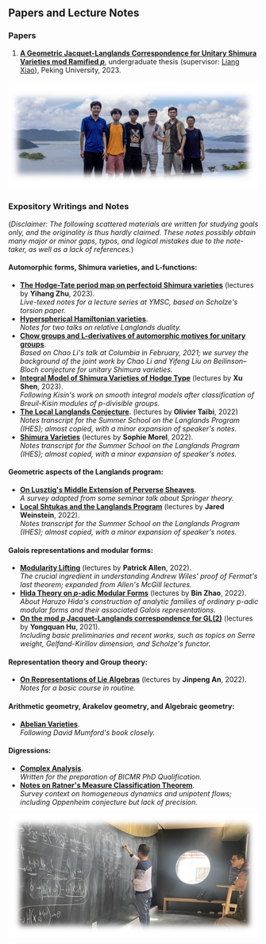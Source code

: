 ## Papers and Lecture Notes

### Papers

1. [**A Geometric Jacquet-Langlands Correspondence for Unitary Shimura Varieties mod Ramified _p_**](./blurbs/undergradthesis.pdf), undergraduate thesis (supervisor: [Liang Xiao](https://bicmr.pku.edu.cn/~lxiao/index.htm)), Peking University, 2023.


![group1](./group1.jpeg)


### Expository Writings and Notes

(_Disclaimer: The following scattered materials are written for studying goals only, and the originality is thus hardly claimed. These notes possibly obtain many major or minor gaps, typos, and logical mistakes due to the note-taker, as well as a lack of references._)



#### Automorphic forms, Shimura varieties, and L-functions:

- [**The Hodge-Tate period map on perfectoid Shimura varieties**](./blurbs/HT.pdf) (lectures by **Yihang Zhu**, 2023). <br/>
  _Live-texed notes for a lecture series at YMSC, based on Scholze's torsion paper._
- [**Hyperspherical Hamiltonian varieties**](./blurbs/hamiltonian.pdf). <br/>
  _Notes for two talks on relative Langlands duality._
- [**Chow groups and L-derivatives of automorphic motives for unitary groups**](./blurbs/Li-Liu.pdf). <br/>
  _Based on Chao Li's talk at Columbia in February, 2021; we survey the background of the joint work by Chao Li and Yifeng Liu on Beilinson–Bloch conjecture for unitary Shimura varieties._
- [**Integral Model of Shimura Varieties of Hodge Type**](./blurbs/IntegralModel.pdf) (lectures by **Xu Shen**, 2023). <br/>
  _Following Kisin's work on smooth integral models after classification of Breuil-Kisin modules of p-divisible groups._
- [**The Local Langlands Conjecture**](./blurbs/LLC.pdf). (lectures by **Olivier Taïbi**, 2022) <br/>
  _Notes transcript for the Summer School on the Langlands Program (IHES); almost copied, with a minor expansion of speaker's notes._
- [**Shimura Varieties**](./blurbs/Shvar.pdf) (lectures by **Sophie Morel**, 2022). <br/>
  _Notes transcript for the Summer School on the Langlands Program (IHES); almost copied, with a minor expansion of speaker's notes._



#### Geometric aspects of the Langlands program:

- [**On Lusztig's Middle Extension of Perverse Sheaves**](./blurbs/MidExt.pdf). <br/>
  _A survey adapted from some seminar talk about Springer theory._
- [**Local Shtukas and the Langlands Program**](./blurbs/LocalShtukas.pdf) (lectures by **Jared Weinstein**, 2022). <br/>
  _Notes transcript for the Summer School on the Langlands Program (IHES); almost copied, with a minor expansion of speaker's notes._


#### Galois representations and modular forms:

- [**Modularity Lifting**](./blurbs/modlift.pdf) (lectures by **Patrick Allen**, 2022). <br/>
  _The crucial ingredient in understanding Andrew Wiles' proof of Fermat's last theorem; expanded from Allen's McGill lectures._
- [**Hida Theory on _p_-adic Modular Forms**](./blurbs/Hida.pdf) (lectures by **Bin Zhao**, 2022).  <br/>
  _About Haruzo Hida's construction of analytic families of ordinary p-adic modular forms and their associated Galois representations._
- [**On the mod _p_ Jacquet-Langlands correspondence for GL(2)**](./blurbs/modpJL.pdf) (lectures by **Yongquan Hu**, 2021). <br/>
  _Including basic preliminaries and recent works, such as topics on Serre weight, Gelfand-Kirillov dimension, and Scholze's functor._


#### Representation theory and Group theory:

- [**On Representations of Lie Algebras**](./blurbs/Lie.pdf) (lectures by **Jinpeng An**, 2022). <br/>
  _Notes for a basic course in routine._

#### Arithmetic geometry, Arakelov geometry, and Algebraic geometry:

- [**Abelian Varieties**](./blurbs/AV2022.pdf). <br/>
  _Following David Mumford's book closely._



#### Digressions:

- [**Complex Analysis**](./blurbs/complex.pdf). <br/>
 _Written for the preparation of BICMR PhD Qualification._
- [**Notes on Ratner's Measure Classification Theorem**](./blurbs/Ratner.pdf). <br/>
 _Survey context on homogeneous dynamics and unipotent flows; including Oppenheim conjecture but lack of precision._


  
![group1](./group2.jpeg)


